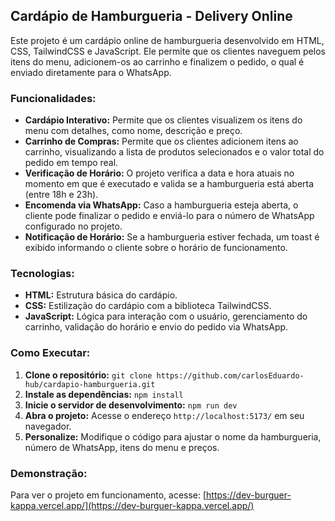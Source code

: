 ## Cardápio de Hamburgueria - Delivery Online

Este projeto é um cardápio online de hamburgueria desenvolvido em HTML, CSS, TailwindCSS e JavaScript. Ele permite que os clientes naveguem pelos itens do menu, adicionem-os ao carrinho e finalizem o pedido, o qual é enviado diretamente para o WhatsApp. 

### Funcionalidades:

* **Cardápio Interativo:** Permite que os clientes visualizem os itens do menu com detalhes, como nome, descrição e preço.
* **Carrinho de Compras:** Permite que os clientes adicionem itens ao carrinho, visualizando a lista de produtos selecionados e o valor total do pedido em tempo real.
* **Verificação de Horário:** O projeto verifica a data e hora atuais no momento em que é executado e valida se a hamburgueria está aberta (entre 18h e 23h).
* **Encomenda via WhatsApp:** Caso a hamburgueria esteja aberta, o cliente pode finalizar o pedido e enviá-lo para o número de WhatsApp configurado no projeto. 
* **Notificação de Horário:** Se a hamburgueria estiver fechada, um toast é exibido informando o cliente sobre o horário de funcionamento.

### Tecnologias:

* **HTML:** Estrutura básica do cardápio.
* **CSS:** Estilização do cardápio com a biblioteca TailwindCSS.
* **JavaScript:** Lógica para interação com o usuário, gerenciamento do carrinho, validação do horário e envio do pedido via WhatsApp.

### Como Executar:

1. **Clone o repositório:** `git clone https://github.com/carlosEduardo-hub/cardapio-hamburgueria.git`
2. **Instale as dependências:** `npm install`
3. **Inicie o servidor de desenvolvimento:** `npm run dev`
4. **Abra o projeto:** Acesse o endereço `http://localhost:5173/` em seu navegador.
5. **Personalize:** Modifique o código para ajustar o nome da hamburgueria, número de WhatsApp, itens do menu e preços.

### Demonstração:

Para ver o projeto em funcionamento, acesse: [https://dev-burguer-kappa.vercel.app/](https://dev-burguer-kappa.vercel.app/)

